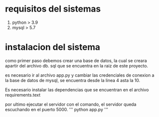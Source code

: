 # requisitos del sistemas
1. python > 3.9
2. mysql > 5.7

# instalacion del sistema
como primer paso debemos crear una base de 
datos, la cual se creara apartir del archivo db.
sql que se encuentra en la raiz de este proyecto.

es necesario ir al archivo app.py y cambiar las credenciales de conexion a la base de datos de mysql, se encuentra desde la linea 4 asta la 10.

Es necesario instalar las dependencias que se encuentran en el archivo requirements.text

por ultimo ejecutar el servidor con el comando, el servidor queda escuchando en el puerto 5000.
''' python app.py '''


